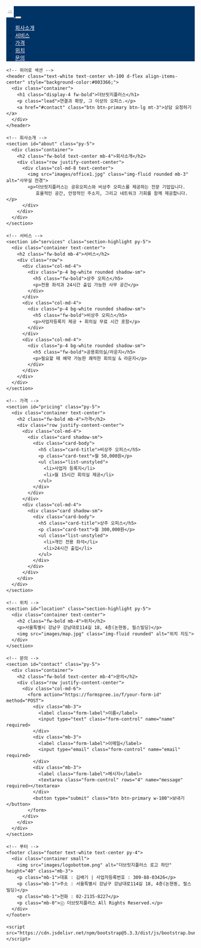 <!doctype html>
<html lang="ko">
  <head>
    <meta charset="utf-8">
    <meta name="viewport" content="width=device-width, initial-scale=1">
    <title>더브릿지플러스 - 연결과 확장, 그 이상의 오피스</title>
    <!-- Google Font -->
    <link href="https://fonts.googleapis.com/css2?family=Noto+Sans+KR:wght@400;700&display=swap" rel="stylesheet">
    <link href="https://cdn.jsdelivr.net/npm/bootstrap@5.3.3/dist/css/bootstrap.min.css" rel="stylesheet">
    <style>
      body {
        font-family: 'Noto Sans KR', sans-serif;
      }
      .navbar, .footer {
        background-color: #003366; /* 진파랑 */
      }
      .navbar .nav-link, .navbar-brand {
        color: white !important;
      }
      .btn-primary {
        background-color: #003366;
        border-color: #003366;
      }
      .btn-primary:hover {
        background-color: #002244;
        border-color: #002244;
      }
      .section-highlight {
        background-color: #66CCFF; /* 연하늘 */
      }
    </style>
  </head>
  <body>
    <!-- 네비게이션 -->
    <nav class="navbar navbar-expand-lg fixed-top shadow-sm">
      <div class="container">
        <!-- 상단 로고 -->
        <a class="navbar-brand" href="#">
          <img src="images/logotop.png" alt="더브릿지플러스 로고 상단" height="30">
        </a>
        <button class="navbar-toggler" type="button" data-bs-toggle="collapse" data-bs-target="#navbarNav">
          <span class="navbar-toggler-icon"></span>
        </button>
        <div class="collapse navbar-collapse" id="navbarNav">
          <ul class="navbar-nav ms-auto">
            <li class="nav-item"><a class="nav-link" href="#about">회사소개</a></li>
            <li class="nav-item"><a class="nav-link" href="#services">서비스</a></li>
            <li class="nav-item"><a class="nav-link" href="#pricing">가격</a></li>
            <li class="nav-item"><a class="nav-link" href="#location">위치</a></li>
            <li class="nav-item"><a class="nav-link" href="#contact">문의</a></li>
          </ul>
        </div>
      </div>
    </nav>

    <!-- 히어로 섹션 -->
    <header class="text-white text-center vh-100 d-flex align-items-center" style="background-color:#003366;">
      <div class="container">
        <h1 class="display-4 fw-bold">더브릿지플러스</h1>
        <p class="lead">연결과 확장, 그 이상의 오피스.</p>
        <a href="#contact" class="btn btn-primary btn-lg mt-3">상담 요청하기</a>
      </div>
    </header>

    <!-- 회사소개 -->
    <section id="about" class="py-5">
      <div class="container">
        <h2 class="fw-bold text-center mb-4">회사소개</h2>
        <div class="row justify-content-center">
          <div class="col-md-8 text-center">
            <img src="images/office1.jpg" class="img-fluid rounded mb-3" alt="사무실 전경">
            <p>더브릿지플러스는 공유오피스와 비상주 오피스를 제공하는 전문 기업입니다. 
               효율적인 공간, 안정적인 주소지, 그리고 네트워크 기회를 함께 제공합니다.</p>
          </div>
        </div>
      </div>
    </section>

    <!-- 서비스 -->
    <section id="services" class="section-highlight py-5">
      <div class="container text-center">
        <h2 class="fw-bold mb-4">서비스</h2>
        <div class="row">
          <div class="col-md-4">
            <div class="p-4 bg-white rounded shadow-sm">
              <h5 class="fw-bold">상주 오피스</h5>
              <p>전용 좌석과 24시간 출입 가능한 사무 공간</p>
            </div>
          </div>
          <div class="col-md-4">
            <div class="p-4 bg-white rounded shadow-sm">
              <h5 class="fw-bold">비상주 오피스</h5>
              <p>사업자등록지 제공 + 회의실 무료 시간 포함</p>
            </div>
          </div>
          <div class="col-md-4">
            <div class="p-4 bg-white rounded shadow-sm">
              <h5 class="fw-bold">공용회의실/라운지</h5>
              <p>필요할 때 예약 가능한 쾌적한 회의실 & 라운지</p>
            </div>
          </div>
        </div>
      </div>
    </section>

    <!-- 가격 -->
    <section id="pricing" class="py-5">
      <div class="container text-center">
        <h2 class="fw-bold mb-4">가격</h2>
        <div class="row justify-content-center">
          <div class="col-md-4">
            <div class="card shadow-sm">
              <div class="card-body">
                <h5 class="card-title">비상주 오피스</h5>
                <p class="card-text">월 50,000원</p>
                <ul class="list-unstyled">
                  <li>사업자 등록지</li>
                  <li>월 15시간 회의실 제공</li>
                </ul>
              </div>
            </div>
          </div>
          <div class="col-md-4">
            <div class="card shadow-sm">
              <div class="card-body">
                <h5 class="card-title">상주 오피스</h5>
                <p class="card-text">월 300,000원</p>
                <ul class="list-unstyled">
                  <li>개인 전용 좌석</li>
                  <li>24시간 출입</li>
                </ul>
              </div>
            </div>
          </div>
        </div>
      </div>
    </section>

    <!-- 위치 -->
    <section id="location" class="section-highlight py-5">
      <div class="container text-center">
        <h2 class="fw-bold mb-4">위치</h2>
        <p>서울특별시 강남구 강남대로114길 18, 4층(논현동, 필스빌딩)</p>
        <img src="images/map.jpg" class="img-fluid rounded" alt="위치 지도">
      </div>
    </section>

    <!-- 문의 -->
    <section id="contact" class="py-5">
      <div class="container">
        <h2 class="fw-bold text-center mb-4">문의</h2>
        <div class="row justify-content-center">
          <div class="col-md-6">
            <form action="https://formspree.io/f/your-form-id" method="POST">
              <div class="mb-3">
                <label class="form-label">이름</label>
                <input type="text" class="form-control" name="name" required>
              </div>
              <div class="mb-3">
                <label class="form-label">이메일</label>
                <input type="email" class="form-control" name="email" required>
              </div>
              <div class="mb-3">
                <label class="form-label">메시지</label>
                <textarea class="form-control" rows="4" name="message" required></textarea>
              </div>
              <button type="submit" class="btn btn-primary w-100">보내기</button>
            </form>
          </div>
        </div>
      </div>
    </section>

    <!-- 푸터 -->
    <footer class="footer text-white text-center py-4">
      <div class="container small">
        <img src="images/logobottom.png" alt="더브릿지플러스 로고 하단" height="40" class="mb-3">
        <p class="mb-1">대표 : 김배기 | 사업자등록번호 : 309-88-03426</p>
        <p class="mb-1">주소 : 서울특별시 강남구 강남대로114길 18, 4층(논현동, 필스빌딩)</p>
        <p class="mb-1">전화 : 02-2135-8227</p>
        <p class="mb-0">ⓒ 더브릿지플러스 All Rights Reserved.</p>
      </div>
    </footer>

    <script src="https://cdn.jsdelivr.net/npm/bootstrap@5.3.3/dist/js/bootstrap.bundle.min.js"></script>
  </body>
</html>
